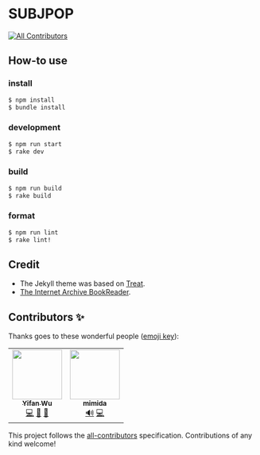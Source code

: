 # SUBJPOP
<!-- ALL-CONTRIBUTORS-BADGE:START - Do not remove or modify this section -->
[![All Contributors](https://img.shields.io/badge/all_contributors-2-orange.svg?style=flat-square)](#contributors-)
<!-- ALL-CONTRIBUTORS-BADGE:END -->

## How-to use

### install

```sh
$ npm install
$ bundle install
```

### development

```sh
$ npm run start
$ rake dev
```

### build

```sh
$ npm run build
$ rake build
```

### format

```sh
$ npm run lint
$ rake lint!
```


## Credit
- The Jekyll theme was based on [Treat](https://github.com/CloudCannon/treat-jekyll-template). 
- [The Internet Archive BookReader](https://github.com/internetarchive/bookreader).
## Contributors ✨

Thanks goes to these wonderful people ([emoji key](https://allcontributors.org/docs/en/emoji-key)):

<!-- ALL-CONTRIBUTORS-LIST:START - Do not remove or modify this section -->
<!-- prettier-ignore-start -->
<!-- markdownlint-disable -->
<table>
  <tr>
    <td align="center"><a href="https://yifanwu.studio/"><img src="https://avatars.githubusercontent.com/u/15613549?v=4?s=100" width="100px;" alt=""/><br /><sub><b>Yifan Wu</b></sub></a><br /><a href="https://github.com/IvanWoo/subjpop.github.io/commits?author=IvanWoo" title="Code">💻</a> <a href="#maintenance-IvanWoo" title="Maintenance">🚧</a> <a href="https://github.com/IvanWoo/subjpop.github.io/commits?author=IvanWoo" title="Documentation">📖</a></td>
    <td align="center"><a href="https://github.com/idmimida"><img src="https://avatars.githubusercontent.com/u/39655292?v=4?s=100" width="100px;" alt=""/><br /><sub><b>mimida</b></sub></a><br /><a href="#audio-idmimida" title="Audio">🔊</a> <a href="https://github.com/IvanWoo/subjpop.github.io/commits?author=idmimida" title="Code">💻</a></td>
  </tr>
</table>

<!-- markdownlint-restore -->
<!-- prettier-ignore-end -->

<!-- ALL-CONTRIBUTORS-LIST:END -->

This project follows the [all-contributors](https://github.com/all-contributors/all-contributors) specification. Contributions of any kind welcome!